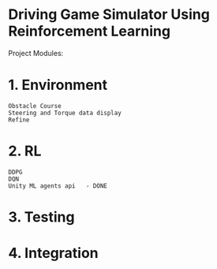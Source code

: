 # Driving Game Simulator Using Reinforcement Learning

Project Modules:

# 1. Environment
    Obstacle Course 
    Steering and Torque data display
    Refine


# 2. RL
    DDPG 
    DQN 
    Unity ML agents api   - DONE 
  
    



# 3. Testing 


# 4. Integration



